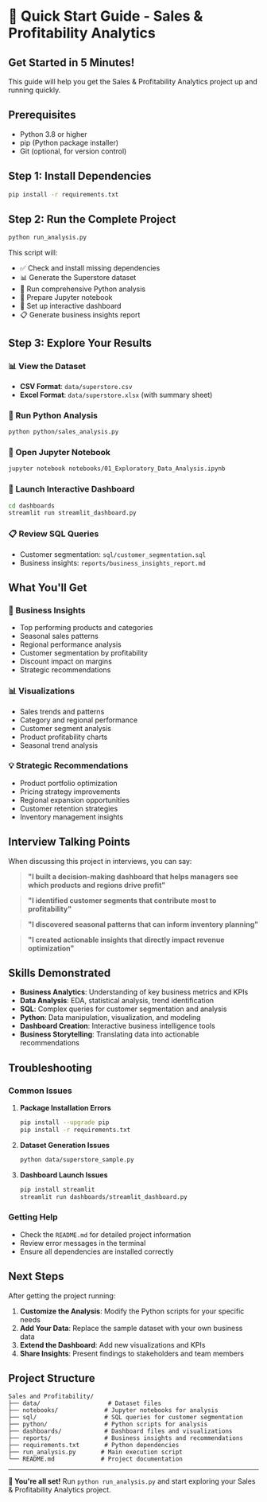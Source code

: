 # 🚀 Quick Start Guide - Sales & Profitability Analytics

## Get Started in 5 Minutes!

This guide will help you get the Sales & Profitability Analytics project up and running quickly.

## Prerequisites

- Python 3.8 or higher
- pip (Python package installer)
- Git (optional, for version control)

## Step 1: Install Dependencies

```bash
pip install -r requirements.txt
```

## Step 2: Run the Complete Project

```bash
python run_analysis.py
```

This script will:
- ✅ Check and install missing dependencies
- 📊 Generate the Superstore dataset
- 🐍 Run comprehensive Python analysis
- 📓 Prepare Jupyter notebook
- 🎯 Set up interactive dashboard
- 📋 Generate business insights report

## Step 3: Explore Your Results

### 📊 View the Dataset
- **CSV Format**: `data/superstore.csv`
- **Excel Format**: `data/superstore.xlsx` (with summary sheet)

### 🐍 Run Python Analysis
```bash
python python/sales_analysis.py
```

### 📓 Open Jupyter Notebook
```bash
jupyter notebook notebooks/01_Exploratory_Data_Analysis.ipynb
```

### 🎯 Launch Interactive Dashboard
```bash
cd dashboards
streamlit run streamlit_dashboard.py
```

### 📋 Review SQL Queries
- Customer segmentation: `sql/customer_segmentation.sql`
- Business insights: `reports/business_insights_report.md`

## What You'll Get

### 🎯 Business Insights
- Top performing products and categories
- Seasonal sales patterns
- Regional performance analysis
- Customer segmentation by profitability
- Discount impact on margins
- Strategic recommendations

### 📊 Visualizations
- Sales trends and patterns
- Category and regional performance
- Customer segment analysis
- Product profitability charts
- Seasonal trend analysis

### 💡 Strategic Recommendations
- Product portfolio optimization
- Pricing strategy improvements
- Regional expansion opportunities
- Customer retention strategies
- Inventory management insights

## Interview Talking Points

When discussing this project in interviews, you can say:

> **"I built a decision-making dashboard that helps managers see which products and regions drive profit"**

> **"I identified customer segments that contribute most to profitability"**

> **"I discovered seasonal patterns that can inform inventory planning"**

> **"I created actionable insights that directly impact revenue optimization"**

## Skills Demonstrated

- **Business Analytics**: Understanding of key business metrics and KPIs
- **Data Analysis**: EDA, statistical analysis, trend identification
- **SQL**: Complex queries for customer segmentation and analysis
- **Python**: Data manipulation, visualization, and modeling
- **Dashboard Creation**: Interactive business intelligence tools
- **Business Storytelling**: Translating data into actionable recommendations

## Troubleshooting

### Common Issues

1. **Package Installation Errors**
   ```bash
   pip install --upgrade pip
   pip install -r requirements.txt
   ```

2. **Dataset Generation Issues**
   ```bash
   python data/superstore_sample.py
   ```

3. **Dashboard Launch Issues**
   ```bash
   pip install streamlit
   streamlit run dashboards/streamlit_dashboard.py
   ```

### Getting Help

- Check the `README.md` for detailed project information
- Review error messages in the terminal
- Ensure all dependencies are installed correctly

## Next Steps

After getting the project running:

1. **Customize the Analysis**: Modify the Python scripts for your specific needs
2. **Add Your Data**: Replace the sample dataset with your own business data
3. **Extend the Dashboard**: Add new visualizations and KPIs
4. **Share Insights**: Present findings to stakeholders and team members

## Project Structure

```
Sales and Profitability/
├── data/                   # Dataset files
├── notebooks/             # Jupyter notebooks for analysis
├── sql/                   # SQL queries for customer segmentation
├── python/                # Python scripts for analysis
├── dashboards/            # Dashboard files and visualizations
├── reports/               # Business insights and recommendations
├── requirements.txt       # Python dependencies
├── run_analysis.py       # Main execution script
└── README.md             # Project documentation
```

---

**🎉 You're all set!** Run `python run_analysis.py` and start exploring your Sales & Profitability Analytics project.
